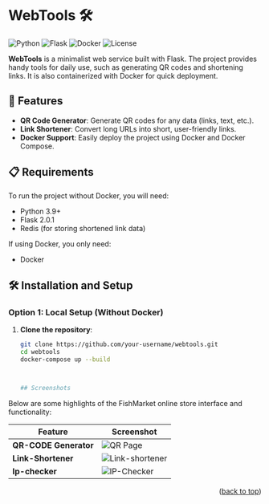 # WebTools 🛠️

![Python](https://img.shields.io/badge/Python-3.9-blue) ![Flask](https://img.shields.io/badge/Flask-2.0.1-green) ![Docker](https://img.shields.io/badge/Docker-ready-blue) ![License](https://img.shields.io/badge/license-MIT-brightgreen)

**WebTools** is a minimalist web service built with Flask. The project provides handy tools for daily use, such as generating QR codes and shortening links. It is also containerized with Docker for quick deployment.

## 🚀 Features

- **QR Code Generator**: Generate QR codes for any data (links, text, etc.).
- **Link Shortener**: Convert long URLs into short, user-friendly links.
- **Docker Support**: Easily deploy the project using Docker and Docker Compose.

## 📋 Requirements

To run the project without Docker, you will need:

- Python 3.9+
- Flask 2.0.1
- Redis (for storing shortened link data)

If using Docker, you only need:

- Docker

## 🛠️ Installation and Setup

### Option 1: Local Setup (Without Docker)

1. **Clone the repository**:
   ```bash
   git clone https://github.com/your-username/webtools.git
   cd webtools
   docker-compose up --build



   ## Screenshots

Below are some highlights of the FishMarket online store interface and functionality:

| **Feature**          | **Screenshot**                                                                 |
|----------------------|--------------------------------------------------------------------------------|
| **QR-CODE Generator**     | ![QR Page](https://i.imgur.com/L2fvD9P.png)                               |
| **Link-Shortener**        | ![Link-shortener](https://i.imgur.com/htokB9a.png)                        |
| **Ip-checker**          | ![IP-Checker](https://i.imgur.com/wurJV65.png)                              |

<p align="right">(<a href="#readme-top">back to top</a>)</p>
